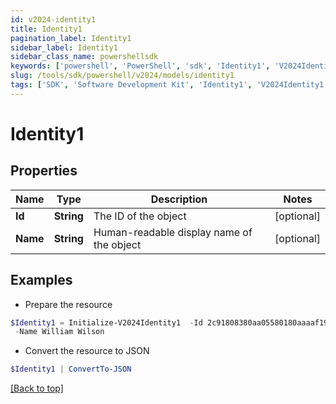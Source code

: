 ```yaml
---
id: v2024-identity1
title: Identity1
pagination_label: Identity1
sidebar_label: Identity1
sidebar_class_name: powershellsdk
keywords: ['powershell', 'PowerShell', 'sdk', 'Identity1', 'V2024Identity1']
slug: /tools/sdk/powershell/v2024/models/identity1
tags: ['SDK', 'Software Development Kit', 'Identity1', 'V2024Identity1']
---
```


# Identity1

## Properties

| Name | Type | Description | Notes |
| --- | --- | --- | --- |
| **Id** | **String** | The ID of the object | [optional] |
| **Name** | **String** | Human-readable display name of the object | [optional] |

## Examples

- Prepare the resource

```powershell
$Identity1 = Initialize-V2024Identity1  -Id 2c91808380aa05580180aaaaf1940410 `
 -Name William Wilson
```

- Convert the resource to JSON

```powershell
$Identity1 | ConvertTo-JSON
```

[[Back to top]](#)
